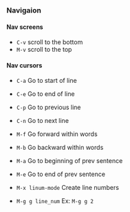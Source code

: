 ### Navigaion

#### Nav screens
- `C-v` scroll to the bottom
- `M-v` scroll to the top

#### Nav cursors
- `C-a`		   Go to start of line
- `C-e`		   Go to end of line
- `C-p`	           Go to previous line
- `C-n` 	   Go to next line
- `M-f`            Go forward within words
- `M-b`            Go backward within words
- `M-a`		   Go to beginning of prev sentence
- `M-e`		   Go to end of prev sentence

- `M-x linum-mode` Create line numbers 
- `M-g g line_num` Ex: `M-g g 2`




















